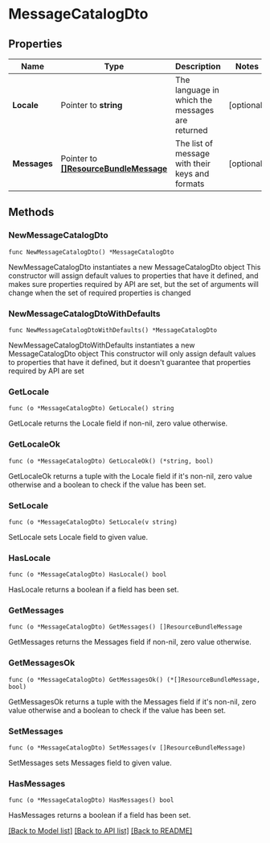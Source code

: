 # MessageCatalogDto

## Properties

Name | Type | Description | Notes
------------ | ------------- | ------------- | -------------
**Locale** | Pointer to **string** | The language in which the messages are returned | [optional] 
**Messages** | Pointer to [**[]ResourceBundleMessage**](ResourceBundleMessage.md) | The list of message with their keys and formats | [optional] 

## Methods

### NewMessageCatalogDto

`func NewMessageCatalogDto() *MessageCatalogDto`

NewMessageCatalogDto instantiates a new MessageCatalogDto object
This constructor will assign default values to properties that have it defined,
and makes sure properties required by API are set, but the set of arguments
will change when the set of required properties is changed

### NewMessageCatalogDtoWithDefaults

`func NewMessageCatalogDtoWithDefaults() *MessageCatalogDto`

NewMessageCatalogDtoWithDefaults instantiates a new MessageCatalogDto object
This constructor will only assign default values to properties that have it defined,
but it doesn't guarantee that properties required by API are set

### GetLocale

`func (o *MessageCatalogDto) GetLocale() string`

GetLocale returns the Locale field if non-nil, zero value otherwise.

### GetLocaleOk

`func (o *MessageCatalogDto) GetLocaleOk() (*string, bool)`

GetLocaleOk returns a tuple with the Locale field if it's non-nil, zero value otherwise
and a boolean to check if the value has been set.

### SetLocale

`func (o *MessageCatalogDto) SetLocale(v string)`

SetLocale sets Locale field to given value.

### HasLocale

`func (o *MessageCatalogDto) HasLocale() bool`

HasLocale returns a boolean if a field has been set.

### GetMessages

`func (o *MessageCatalogDto) GetMessages() []ResourceBundleMessage`

GetMessages returns the Messages field if non-nil, zero value otherwise.

### GetMessagesOk

`func (o *MessageCatalogDto) GetMessagesOk() (*[]ResourceBundleMessage, bool)`

GetMessagesOk returns a tuple with the Messages field if it's non-nil, zero value otherwise
and a boolean to check if the value has been set.

### SetMessages

`func (o *MessageCatalogDto) SetMessages(v []ResourceBundleMessage)`

SetMessages sets Messages field to given value.

### HasMessages

`func (o *MessageCatalogDto) HasMessages() bool`

HasMessages returns a boolean if a field has been set.


[[Back to Model list]](../README.md#documentation-for-models) [[Back to API list]](../README.md#documentation-for-api-endpoints) [[Back to README]](../README.md)


